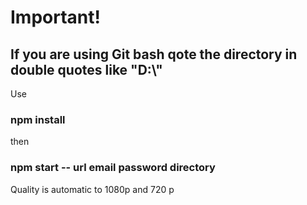 # Important!

## If you are using Git bash qote the directory in double quotes like "D:\\"

Use 

### npm install

then

### npm start -- url email password directory 

Quality is automatic to 1080p and 720 p
